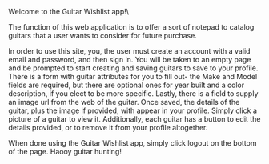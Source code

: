 Welcome to the Guitar Wishlist app!\

The function of this web application is to offer a sort of notepad to catalog guitars that a user wants to consider for future purchase.

In order to use this site, you, the user must create an account with a valid email and password, and then sign in. You will be taken to an empty page and be prompted to start creating and saving guitars to save to your profile. There is a form with guitar attributes for you to fill out- the Make and Model fields are required, but there are optional ones for year built and a color description, if you elect to be more specific. Lastly, there is a field to supply an image url from the web of the guitar. Once saved, the details of the guitar, plus the image if provided, with appear in your profile. Simply click a picture of a guitar to view it. Additionally, each guitar has a button to edit the details provided, or to remove it from your profile altogether. 

When done using the Guitar Wishlist app, simply click logout on the bottom of the page. Haooy guitar hunting!